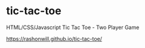 # tic-tac-toe
HTML/CSS/Javascript Tic Tac Toe - Two Player Game


https://rashonwill.github.io/tic-tac-toe/
